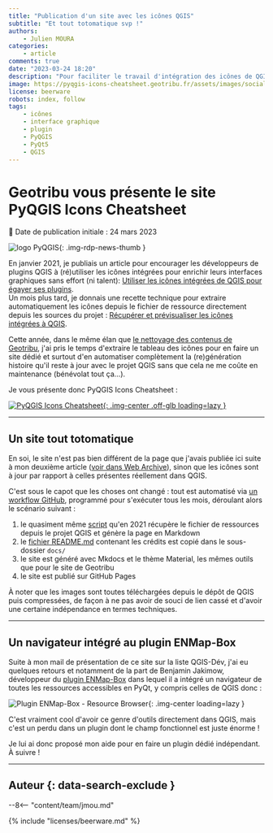 ```yaml
---
title: "Publication d'un site avec les icônes QGIS"
subtitle: "Et tout totomatique svp !"
authors:
    - Julien MOURA
categories:
    - article
comments: true
date: "2023-03-24 18:20"
description: "Pour faciliter le travail d'intégration des icônes de QGIS par les développeurs de plugins, j'ai automatisé la génération et la mise à jour d'un site web : PyQGIS Icons Cheatsheet."
image: https://pyqgis-icons-cheatsheet.geotribu.fr/assets/images/social/index.png
license: beerware
robots: index, follow
tags:
    - icônes
    - interface graphique
    - plugin
    - PyQGIS
    - PyQt5
    - QGIS
---
```


# Geotribu vous présente le site PyQGIS Icons Cheatsheet

:calendar: Date de publication initiale : 24 mars 2023

![logo PyQGIS](https://cdn.geotribu.fr/img/logos-icones/programmation/pyqgis.png){: .img-rdp-news-thumb }

En janvier 2021, je publiais un article pour encourager les développeurs de plugins QGIS à (ré)utiliser les icônes intégrées pour enrichir leurs interfaces graphiques sans effort (ni talent): [Utiliser les icônes intégrées de QGIS pour égayer ses plugins](../2021/2021-01-19_pyqgis_utiliser_icones_integrees.md).  
Un mois plus tard, je donnais une recette technique pour extraire automatiquement les icônes depuis le fichier de ressource directement depuis les sources du projet : [Récupérer et prévisualiser les icônes intégrées à QGIS](../2021/2021-02-02_pyqgis_previsualiser_images_integrees.md).

Cette année, dans le même élan que [le nettoyage des contenus de Geotribu](2023-01-30_voeux-geotribu-2023.md#nettoyage-et-historique), j'ai pris le temps d'extraire le tableau des icônes pour en faire un site dédié et surtout d'en automatiser complètement la (re)génération histoire qu'il reste à jour avec le projet QGIS sans que cela ne me coûte en maintenance (bénévolat tout ça...).

Je vous présente donc PyQGIS Icons Cheatsheet :

[![PyQGIS Icons Cheatsheet](https://pyqgis-icons-cheatsheet.geotribu.fr/assets/images/social/index.png){: .img-center .off-glb loading=lazy }](https://pyqgis-icons-cheatsheet.geotribu.fr/)

----

## Un site tout totomatique

En soi, le site n'est pas bien différent de la page que j'avais publiée ici suite à mon deuxième article ([voir dans Web Archive](https://web.archive.org/web/20211024083001/https://geotribu.fr/toc_nav_ignored/qgis_resources_preview_table/)), sinon que les icônes sont à jour par rapport à celles présentes réellement dans QGIS.

C'est sous le capot que les choses ont changé : tout est automatisé via [un workflow GitHub](https://github.com/geotribu/pyqgis-icons-cheatsheet/blob/main/.github/workflows/deploy.yml), programmé pour s'exécuter tous les mois, déroulant alors le scénario suivant :

1. le quasiment même [script](https://github.com/geotribu/pyqgis-icons-cheatsheet/blob/main/qrc_preview_in_md.py) qu'en 2021 récupère le fichier de ressources depuis le projet QGIS et génère la page en Markdown
1. le [fichier README.md](https://github.com/geotribu/pyqgis-icons-cheatsheet/blob/main/README.md) contenant les crédits est copié dans le sous-dossier `docs/`
1. le site est généré avec Mkdocs et le thème Material, les mêmes outils que pour le site de Geotribu
1. le site est publié sur GitHub Pages

À noter que les images sont toutes téléchargées depuis le dépôt de QGIS puis compressées, de façon à ne pas avoir de souci de lien cassé et d'avoir une certaine indépendance en termes techniques.

----

## Un navigateur intégré au plugin ENMap-Box

Suite à mon mail de présentation de ce site sur la liste QGIS-Dév, j'ai eu quelques retours et notamment de la part de Benjamin Jakimow, développeur du [plugin ENMap-Box](https://enmap-box.readthedocs.io/en/latest/) dans lequel il a intégré un navigateur de toutes les ressources accessibles en PyQt, y compris celles de QGIS donc :

![Plugin ENMap-Box - Resource Browser](https://cdn.geotribu.fr/img/tuto/qgis_plugin_embedded_images/qgis_enmap-box_resource_browser.webp){: .img-center loading=lazy }

C'est vraiment cool d'avoir ce genre d'outils directement dans QGIS, mais c'est un perdu dans un plugin dont le champ fonctionnel est juste énorme !

Je lui ai donc proposé mon aide pour en faire un plugin dédié indépendant. À suivre !

----

## Auteur {: data-search-exclude }

--8<-- "content/team/jmou.md"

{% include "licenses/beerware.md" %}

